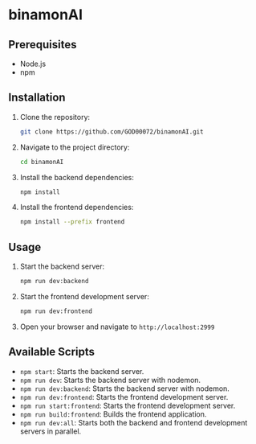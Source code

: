 # binamonAI


## Prerequisites

- Node.js
- npm

## Installation

1.  Clone the repository:
    ```bash
    git clone https://github.com/GOD00072/binamonAI.git
    ```
2.  Navigate to the project directory:
    ```bash
    cd binamonAI
    ```
3.  Install the backend dependencies:
    ```bash
    npm install
    ```
4.  Install the frontend dependencies:
    ```bash
    npm install --prefix frontend
    ```

## Usage

1.  Start the backend server:
    ```bash
    npm run dev:backend
    ```
2.  Start the frontend development server:
    ```bash
    npm run dev:frontend
    ```
3.  Open your browser and navigate to `http://localhost:2999`
## Available Scripts

-   `npm start`: Starts the backend server.
-   `npm run dev`: Starts the backend server with nodemon.
-   `npm run dev:backend`: Starts the backend server with nodemon.
-   `npm run dev:frontend`: Starts the frontend development server.
-   `npm run start:frontend`: Starts the frontend development server.
-   `npm run build:frontend`: Builds the frontend application.
-   `npm run dev:all`: Starts both the backend and frontend development servers in parallel.
